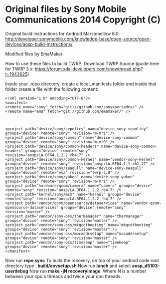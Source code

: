 Original files by Sony Mobile Communications 2014 Copyright (C)
=============================================

Original build instructions for Android Marshmellow 6.0:
http://developer.sonymobile.com/knowledge-base/open-source/open-devices/aosp-build-instructions/

Modified files by EmaMaker

How to use these files to build TWRP:
Download TWRP Source (guide here for TWRP 3.x: https://forum.xda-developers.com/showthread.php?t=1943625)

Inside your .repo directory, create a local_manifests folder and inside that folder create a file with the following content:

	<?xml version="1.0" encoding="UTF-8"?>
	<manifest>
	<remote name="sony" fetch="git://github.com/sonyxperiadev/" />
	<remote name="ema" fetch="git://github.com/emamaker/" />



	<project path="device/sony/sepolicy" name="device-sony-sepolicy" groups="device" remote="sony" revision="m-mr1" />
	<project path="device/sony/common" name="device-sony-common" groups="device" remote="sony" revision="m-mr0" />
	<project path="device/sony/common-headers" name="device-sony-common-headers" groups="device" remote="sony" revision="aosp/LA.BF64.1.2.2_rb4.7" />
	<project path="device/sony/common-kernel" name="vendor-sony-kernel" groups="device" remote="sony" revision="aosp/LA.BF64.1.1_rb1.27" />
	<project path="device/sony/seagull" name="device-sony-seagull" groups="device" remote="ema" revision="twrp-3.0" />
	<project path="device/sony/yukon" name="device-sony-yukon" groups="device" remote="sony" revision="m-mr1" />
	<project path="hardware/qcom/camera" name="camera" groups="device" remote="sony" revision="aosp/LA.BF64.1.2.2_rb4.7" />
	<project path="kernel/sony/msm" name="kernel" groups="device" remote="sony" revision="aosp/LA.BF64.1.2.2_rb4.7" />
	<project path="vendor/qcom/opensource/dataservices" name="vendor-qcom-opensource-dataservices" groups="device" remote="sony" revision="master" />
	<project path="vendor/sony-oss/thermanager" name="thermanager" groups="device" remote="sony" revision="master" />
	<project path="vendor/sony-oss/mkqcdtbootimg" name="mkqcdtbootimg" groups="device" remote="sony" revision="master" />
	<project path="vendor/sony-oss/macaddrsetup" name="macaddrsetup" groups="device" remote="sony" revision="master" />
	<project path="vendor/sony-oss/timekeep" name="timekeep" groups="device" remote="sony" revision="master" />
	</manifest>

Now run <b>repo sync</b>
To build the recovery, on top of your android code root directory type <b>. build/envsetup.sh</b>
Now run <b>lunch</b> and select <b>aosp_d5103-userdebug</b>
Now run <b>make -jN recoveryimage</b>. Where N is a number between your cpu's threads and twice your cpu threads.

